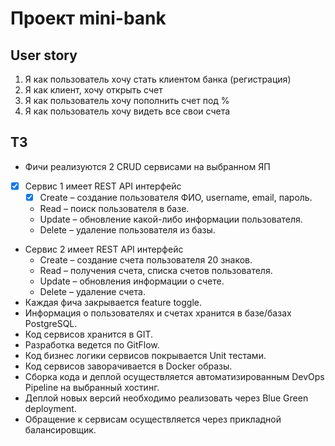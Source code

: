 # Проект mini-bank

## User story
1. Я как пользователь хочу стать клиентом банка (регистрация)
2. Я как клиент, хочу открыть счет
3. Я как пользователь хочу пополнить счет под %
4. Я как пользователь хочу видеть все свои счета

## ТЗ
- Фичи реализуются 2 CRUD сервисами на выбранном ЯП
- [x] Сервис 1 имеет REST API интерфейс 
  - [x] Create – создание пользователя ФИО, username, email, пароль. 
  - Read – поиск пользователя в базе.
  - Update – обновление какой-либо информации пользователя. 
  - Delete – удаление пользователя из базы.
- Сервис 2 имеет REST API интерфейс 
  - Create – создание счета пользователя 20 знаков. 
  - Read – получения счета, списка счетов пользователя. 
  - Update – обновления информации о счете. 
  - Delete – удаление счета.
- Каждая фича закрывается feature toggle.
- Информация о пользователях и счетах хранится в базе/базах PostgreSQL.
- Код сервисов хранится в GIT.
- Разработка ведется по GitFlow.
- Код бизнес логики сервисов покрывается Unit тестами.
- Код сервисов заворачивается в Docker образы.
- Сборка кода и деплой осуществляется автоматизированным DevOps Pipeline на выбранный хостинг.
- Деплой новых версий необходимо реализовать через Blue Green deployment.
- Обращение к сервисам осуществляется через прикладной балансировщик.

